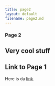 ```yaml
---
title: page2
layout: default
filename: page2.md
--- 
```


### Page 2

## Very cool stuff

## Link to Page 1
Here is da [link](https://commutinggrapes.github.io/).

